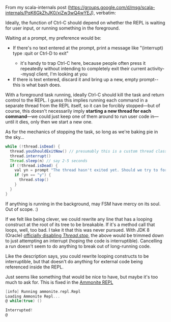 From my scala-internals post (https://groups.google.com/d/msg/scala-internals/PqK6GkZhJK0/xjZw3wQ4wYEJ), verbatim: 

Ideally, the function of Ctrl-C should depend on whether the REPL is waiting for user input, or running something in the foreground.  

Waiting at a prompt, my preference would be:

- If there's no text entered at the prompt, print a message like "(interrupt) type :quit <Enter> or Ctrl-D to exit"
  - it's handy to trap Ctrl-C here, because people often press it repeatedly without intending to completely exit their current activity--mysql client, I'm looking at you
- If there is text entered, discard it and bring up a new, empty prompt--this is what bash does.

With a foreground task running, ideally Ctrl-C should kill the task and return control to the REPL.  I guess this implies running each command in a separate thread from the REPL itself, so it can be forcibly stopped—but of course, this doesn't necessarily imply **starting a new thread for each command**—we could just keep one of them around to run user code in—until it dies, only then we start a new one.

As for the mechanics of stopping the task, so long as we're baking pie in the sky...

```java
while (!thread.isDead) {
  thread.youShouldExitNow() // presumably this is a custom thread class
  thread.interrupt()
  Thread.sleep(n) // say 2-5 seconds
  if (!thread.isDead) {
    val yn = prompt "The thread hasn't exited yet. Should we try to forcibly stop it?"
    if (yn == "y") {
      thread.stop()
    } 
  }
}
```

If anything is running in the background, may FSM have mercy on its soul. Out of scope. :)

If we felt like being clever, we could rewrite any line that has a looping construct at the root of its tree to be breakable.  If it's a method call that loops, well, too bad.
I take it that this was never pursued. With JDK 8 (Oracle) [officially disabling _Thread.stop_](http://www.oracle.com/technetwork/java/javase/8-compatibility-guide-2156366.html), the above would be trimmed down to just attempting an interrupt (hoping the code is interruptible). Cancelling a run doesn't seem to do anything to break out of long-running code.

Like the description says, you could rewrite looping constructs to be interruptible, but that doesn't do anything for external code being referenced inside the REPL.

Just seems like something that would be nice to have, but maybe it's too much to ask for.
This is fixed in the [Ammonite REPL](http://lihaoyi.github.io/Ammonite/#Ammonite-REPL)

```scala
[info] Running ammonite.repl.Repl
Loading Ammonite Repl...
@ while(true) ()

Interrupted!
@
```
